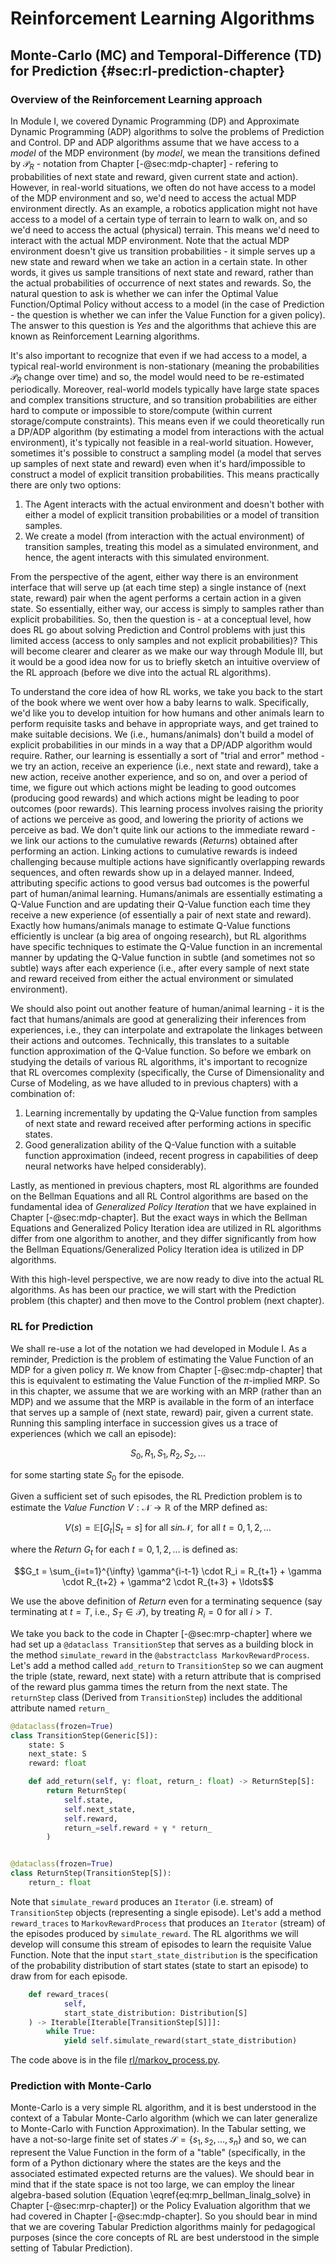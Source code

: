 # Reinforcement Learning Algorithms

## Monte-Carlo (MC) and Temporal-Difference (TD) for Prediction {#sec:rl-prediction-chapter}

### Overview of the Reinforcement Learning approach

In Module I, we covered Dynamic Programming (DP) and Approximate Dynamic Programming (ADP) algorithms to solve the problems of Prediction and Control. DP and ADP algorithms assume that we have access to a *model* of the MDP environment (by *model*, we mean the transitions defined by $\mathcal{P}_R$ - notation from Chapter [-@sec:mdp-chapter] - refering to probabilities of next state and reward, given current state and action). However, in real-world situations, we often do not have access to a model of the MDP environment and so, we'd need to access the actual MDP environment directly. As an example, a robotics application might not have access to a model of a certain type of terrain to learn to walk on, and so we'd need to access the actual (physical) terrain. This means we'd need to interact with the actual MDP environment. Note that the actual MDP environment doesn't give us transition probabilities - it simple serves up a new state and reward when we take an action in a certain state. In other words, it gives us sample transitions of next state and reward, rather than the actual probabilities of occurrence of next states and rewards. So, the natural question to ask is whether we can infer the Optimal Value Function/Optimal Policy without access to a model (in the case of Prediction - the question is whether we can infer the Value Function for a given policy). The answer to this question is *Yes* and the algorithms that achieve this are known as Reinforcement Learning algorithms.

It's also important to recognize that even if we had access to a model, a typical real-world environment is non-stationary (meaning the probabilities $\mathcal{P}_R$ change over time) and so, the model would need to be re-estimated periodically. Moreover, real-world models typically have large state spaces and complex transitions structure, and so transition probabilities are either hard to compute or impossible to store/compute (within current storage/compute constraints). This means even if we could theoretically run a DP/ADP algorithm (by estimating a model from interactions with the actual environment), it's typically not feasible in a real-world situation. However, sometimes it's possible to construct a sampling model (a model that serves up samples of next state and reward) even when it's hard/impossible to construct a model of explicit transition probabilities. This means practically there are only two options:

1. The Agent interacts with the actual environment and doesn't bother with either a model of explicit transition probabilities or a model of transition samples.
2. We create a model (from interaction with the actual environment) of transition samples, treating this model as a simulated environment, and hence, the agent interacts with this simulated environment.

From the perspective of the agent, either way there is an environment interface that will serve up (at each time step) a single instance of (next state, reward) pair when the agent performs a certain action in a given state. So essentially, either way, our access is simply to samples rather than explicit probabilities. So, then the question is - at a conceptual level, how does RL go about solving Prediction and Control problems with just this limited access (access to only samples and not explicit probabilities)? This will become clearer and clearer as we make our way through Module III, but it would be a good idea now for us to briefly sketch an intuitive overview of the RL approach (before we dive into the actual RL algorithms).

To understand the core idea of how RL works, we take you back to the start of the book where we went over how a baby learns to walk. Specifically, we'd like you to develop intuition for how humans and other animals learn to perform requisite tasks and behave in appropriate ways, and get trained to make suitable decisions. We (i.e., humans/animals) don't build a model of explicit probabilities in our minds in a way that a DP/ADP algorithm would require. Rather, our learning is essentially a sort of "trial and error" method - we try an action, receive an experience (i.e., next state and reward), take a new action, receive another experience, and so on, and over a period of time, we figure out which actions might be leading to good outcomes (producing good rewards) and which actions might be leading to poor outcomes (poor rewards). This learning process involves raising the priority of actions we perceive as good, and  lowering the priority of actions we perceive as bad. We don't quite link our actions to the immediate reward - we link our actions to the cumulative rewards (*Return*s) obtained after performing an action. Linking actions to cumulative rewards is indeed challenging because multiple actions have significantly overlapping rewards sequences, and often rewards show up in a delayed manner. Indeed, attributing specific actions to good versus bad outcomes is the powerful part of human/animal learning. Humans/animals are essentially estimating a Q-Value Function and are updating their Q-Value function each time they receive a new experience (of essentially a pair of next state and reward). Exactly how humans/animals manage to estimate Q-Value functions efficiently is unclear (a big area of ongoing research), but RL algorithms have specific techniques to estimate the Q-Value function in an incremental manner by updating the Q-Value function in subtle (and sometimes not so subtle) ways after each experience (i.e., after every sample of next state and reward received from either the actual environment or simulated environment).

We should also point out another feature of human/animal learning - it is the fact that humans/animals are good at generalizing their inferences from experiences, i.e., they can interpolate and extrapolate the linkages between their actions and outcomes. Technically, this translates to a suitable function approximation of the Q-Value function. So before we embark on studying the details of various RL algorithms, it's important to recognize that RL overcomes complexity (specifically, the Curse of Dimensionality and Curse of Modeling, as we have alluded to in previous chapters) with a combination of:

1. Learning incrementally by updating the Q-Value function from samples of next state and reward received after performing actions in specific states.
2. Good generalization ability of the Q-Value function with a suitable function approximation (indeed, recent progress in capabilities of deep neural networks have helped considerably).

Lastly, as mentioned in previous chapters, most RL algorithms are founded on the Bellman Equations and all RL Control algorithms are based on the fundamental idea of *Generalized Policy Iteration* that we have explained in Chapter [-@sec:mdp-chapter]. But the exact ways in which the Bellman Equations and Generalized Policy Iteration idea are utilized in RL algorithms differ from one algorithm to another, and they differ significantly from how the Bellman Equations/Generalized Policy Iteration idea is utilized in DP algorithms.

With this high-level perspective, we are now ready to dive into the actual RL algorithms. As has been our practice, we will start with the Prediction problem (this chapter) and then move to the Control problem (next chapter). 

### RL for Prediction

We shall re-use a lot of the notation we had developed in Module I. As a reminder, Prediction is the problem of estimating the Value Function of an MDP for a given policy $\pi$. We know from Chapter [-@sec:mdp-chapter] that this is equivalent to estimating the Value Function of the $\pi$-implied MRP. So in this chapter, we assume that we are working with an MRP (rather than an MDP) and we assume that the MRP is available in the form of an interface that serves up a sample of (next state, reward) pair, given a current state. Running this sampling interface in succession gives us a trace of experiences (which we call an episode):

$$S_0, R_1, S_1, R_2, S_2, \ldots$$

for some starting state $S_0$ for the episode.

Given a sufficient set of such episodes, the RL Prediction problem is to estimate the *Value Function* $V: \mathcal{N} \rightarrow \mathbb{R}$ of the MRP defined as:

$$V(s) = \mathbb{E}[G_t|S_t = s] \text{ for all } s in \mathcal{N}, \text{ for all } t = 0, 1, 2, \ldots$$

where the *Return* $G_t$ for each $t = 0, 1, 2, \ldots$ is defined as:

$$G_t = \sum_{i=t=1}^{\infty} \gamma^{i-t-1} \cdot R_i = R_{t+1} + \gamma \cdot R_{t+2} + \gamma^2 \cdot R_{t+3} + \ldots$$

We use the above definition of *Return* even for a terminating sequence (say terminating at $t=T$, i.e., $S_T \in \mathcal{T}$), by treating $R_i = 0$ for all $i > T$.

We take you back to the code in Chapter [-@sec:mrp-chapter] where we had set up a `@dataclass TransitionStep` that serves as a building block in the method `simulate_reward` in the `@abstractclass MarkovRewardProcess`. Let's add a method called `add_return` to `TransitionStep` so we can augment the triple (state, reward, next state) with a return attribute that is comprised of the reward plus gamma times the return from the next state. The `returnStep` class (Derived from `TransitionStep`) includes the additional attribute named `return_` 

```python
@dataclass(frozen=True)
class TransitionStep(Generic[S]):
    state: S
    next_state: S
    reward: float

    def add_return(self, γ: float, return_: float) -> ReturnStep[S]:
        return ReturnStep(
            self.state,
            self.next_state,
            self.reward,
            return_=self.reward + γ * return_
        )


@dataclass(frozen=True)
class ReturnStep(TransitionStep[S]):
    return_: float
```

Note that `simulate_reward` produces an `Iterator` (i.e. stream) of `TransitionStep` objects (representing a single episode). Let's add a method `reward_traces` to `MarkovRewardProcess` that produces an `Iterator` (stream) of the episodes produced by `simulate_reward`. The RL algorithms we will develop will consume this stream of episodes to learn the requisite Value Function. Note that the input `start_state_distribution` is the specification of the probability distribution of start states (state to start an episode) to draw from for each episode.

```python
    def reward_traces(
            self,
            start_state_distribution: Distribution[S]
    ) -> Iterable[Iterable[TransitionStep[S]]]:
        while True:
            yield self.simulate_reward(start_state_distribution)
```

The code above is in the file [rl/markov_process.py](https://github.com/TikhonJelvis/RL-book/blob/master/rl/markov_process.py).

### Prediction with Monte-Carlo

Monte-Carlo is a very simple RL algorithm, and it is best understood in the context of a Tabular Monte-Carlo algorithm (which we can later generalize to Monte-Carlo with Function Approximation). In the Tabular setting, we have a not-so-large finite set of states $\mathcal{S} = \{s_1, s_2, \ldots, s_n\}$ and so, we can represent the Value Function in the form of a "table" (specifically, in the form of a Python dictionary where the states are the keys and the associated estimated expected returns are the values). We should bear in mind that if the state space is not too large, we can employ the linear algebra-based solution (Equation \eqref{eq:mrp_bellman_linalg_solve} in Chapter [-@sec:mrp-chapter]) or the Policy Evaluation algorithm that we had covered in Chapter [-@sec:mdp-chapter]. So you should bear in mind that we are covering Tabular Prediction algorithms mainly for pedagogical purposes (since the core concepts of RL are best understood in the simple setting of Tabular Prediction). 


